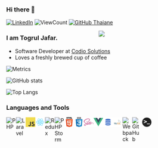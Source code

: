 ### Hi there 👋

[![LinkedIn](https://img.shields.io/badge/togruljafar-informational?style=flat-square&logo=linkedin&logoColor=white)](https://www.linkedin.com/in/togruljafar/)    ![ViewCount](https://komarev.com/ghpvc/?username=togruljafar&color=1A4730) [![GitHub Thaiane](https://img.shields.io/github/followers/togruljafar?label=follow&style=social)](https://github.com/togruljafar)

<div align="left">
  <a href="https://api.daily.dev/get?r=togruljafar" target="_blank">
    <img
      width="256"
      align="right"
      src="https://api.daily.dev/devcards/0bdc7ae6ff5c40c3aa783267cbe76a19.png?r=az4"
    />
  </a>
</div>

### I am Togrul Jafar.

- Software Developer at [Codio Solutions](https://www.codio.az)
- Loves a freshly brewed cup of coffee

![Metrics](https://metrics.lecoq.io/togruljafar)
<!-- ![Most used languages](https://metrics.lecoq.io/insights/togruljafar) -->
<!-- ![Notable contributions](https://raw.githubusercontent.com/togruljafar/togruljafar/github-metrics/notable.svg) -->
<!-- ![Achievements](https://raw.githubusercontent.com/togruljafar/togruljafar/github-metrics/achievements.svg) -->

![GitHub stats](https://github-readme-stats.vercel.app/api?username=togruljafar&show_icons=true&hide_title=true&count_private=true&include_all_commits=true&count_private=true&theme=gotham)

<!-- [![GitHub Streak](https://github-readme-streak-stats.herokuapp.com/?user=DenverCoder1&theme=dark)](https://git.io/streak-stats) -->

![Top Langs](https://github-readme-stats.vercel.app/api/top-langs/?username=togruljafar&layout=compact&theme=gotham&custom_title=Statistics)  

<!-- Github jokes -->
<!-- <img src="https://readme-jokes.vercel.app/api?hideBorder&theme=cobalt&qColor=%23944bcc&aColor=%23bbdb51" alt="Jokes Card" /> -->

### Languages and Tools

<img align="left" alt="PHP" width="26px" src="https://www.pngfind.com/pngs/m/146-1466902_php-logo-png-transparent-php-logo-png-png.png" />
<img align="left" alt="Laravel" width="26px" src="https://laravel.com/img/logomark.min.svg" />
<img align="left" alt="JavaScript" width="26px" src="https://raw.githubusercontent.com/github/explore/80688e429a7d4ef2fca1e82350fe8e3517d3494d/topics/javascript/javascript.png" />
<img align="left" alt="React" width="26px" src="https://raw.githubusercontent.com/github/explore/80688e429a7d4ef2fca1e82350fe8e3517d3494d/topics/react/react.png" />
<img align="left" alt="Redux" width="26px" src="https://seeklogo.com/images/R/redux-logo-9CA6836C12-seeklogo.com.png" />
<img align="left" alt="PHPStorm" width="26px" src="https://resources.jetbrains.com/storage/products/phpstorm/img/meta/phpstorm_logo_300x300.png" />
<img align="left" alt="HTML5" width="26px" src="https://raw.githubusercontent.com/github/explore/80688e429a7d4ef2fca1e82350fe8e3517d3494d/topics/html/html.png" />
<img align="left" alt="CSS3" width="26px" src="https://raw.githubusercontent.com/github/explore/80688e429a7d4ef2fca1e82350fe8e3517d3494d/topics/css/css.png" />
<img align="left" alt="Sass" width="26px" src="https://raw.githubusercontent.com/github/explore/80688e429a7d4ef2fca1e82350fe8e3517d3494d/topics/sass/sass.png" />
<img align="left" alt="Vue" width="26px" src="https://raw.githubusercontent.com/github/explore/80688e429a7d4ef2fca1e82350fe8e3517d3494d/topics/vue/vue.png" />
<img align="left" alt="SQL" width="26px" src="https://raw.githubusercontent.com/github/explore/80688e429a7d4ef2fca1e82350fe8e3517d3494d/topics/sql/sql.png" />
<img align="left" alt="MySQL" width="26px" src="https://raw.githubusercontent.com/github/explore/80688e429a7d4ef2fca1e82350fe8e3517d3494d/topics/mysql/mysql.png" />
<img align="left" alt="Webpack" width="26px" src="https://webpack.js.org/icon-pwa-512x512.d3dae4189855b3a72ff9.png" />
<img align="left" alt="GitHub" width="26px" src="https://github.githubassets.com/images/modules/logos_page/GitHub-Mark.png" />
<img align="left" alt="Terminal" width="26px" src="https://raw.githubusercontent.com/github/explore/80688e429a7d4ef2fca1e82350fe8e3517d3494d/topics/terminal/terminal.png" />

